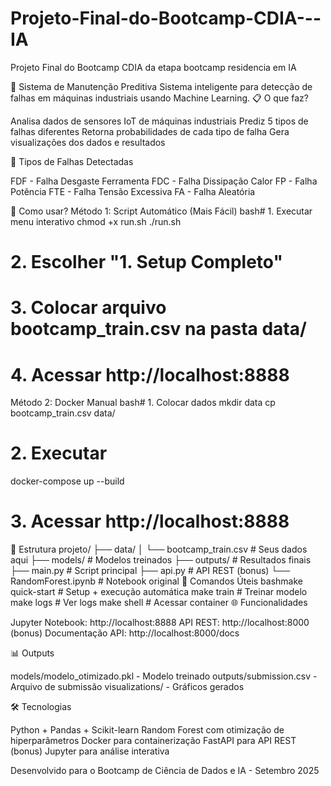 # Projeto-Final-do-Bootcamp-CDIA---IA
Projeto Final do Bootcamp CDIA da etapa bootcamp residencia em IA

🤖 Sistema de Manutenção Preditiva
Sistema inteligente para detecção de falhas em máquinas industriais usando Machine Learning.
📋 O que faz?

Analisa dados de sensores IoT de máquinas industriais
Prediz 5 tipos de falhas diferentes
Retorna probabilidades de cada tipo de falha
Gera visualizações dos dados e resultados

🎯 Tipos de Falhas Detectadas

FDF - Falha Desgaste Ferramenta
FDC - Falha Dissipação Calor
FP - Falha Potência
FTE - Falha Tensão Excessiva
FA - Falha Aleatória

🚀 Como usar?
Método 1: Script Automático (Mais Fácil)
bash# 1. Executar menu interativo
chmod +x run.sh
./run.sh

# 2. Escolher "1. Setup Completo"
# 3. Colocar arquivo bootcamp_train.csv na pasta data/
# 4. Acessar http://localhost:8888
Método 2: Docker Manual
bash# 1. Colocar dados
mkdir data
cp bootcamp_train.csv data/

# 2. Executar
docker-compose up --build

# 3. Acessar http://localhost:8888
📁 Estrutura
projeto/
├── data/
│   └── bootcamp_train.csv     # Seus dados aqui
├── models/                    # Modelos treinados
├── outputs/                   # Resultados finais
├── main.py                    # Script principal
├── api.py                     # API REST (bonus)
└── RandomForest.ipynb         # Notebook original
🔧 Comandos Úteis
bashmake quick-start    # Setup + execução automática
make train          # Treinar modelo
make logs           # Ver logs
make shell          # Acessar container
🌐 Funcionalidades

Jupyter Notebook: http://localhost:8888
API REST: http://localhost:8000 (bonus)
Documentação API: http://localhost:8000/docs

📊 Outputs

models/modelo_otimizado.pkl - Modelo treinado
outputs/submission.csv - Arquivo de submissão
visualizations/ - Gráficos gerados

🛠️ Tecnologias

Python + Pandas + Scikit-learn
Random Forest com otimização de hiperparâmetros
Docker para containerização
FastAPI para API REST (bonus)
Jupyter para análise interativa


Desenvolvido para o Bootcamp de Ciência de Dados e IA - Setembro 2025
